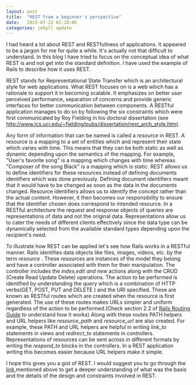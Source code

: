 ```yaml
---
layout: post
title:  "REST from a beginner's perspective"
date:   2015-07-22 02:10:06
categories: jekyll update
---
```


<html>
	<title>
		<head> REST from a beginner's perspective </head>
	</title>

<body>
<p>
I had heard a lot about REST and RESTfullness of applications. It appeared to be a jargon for me for quite a while. It's actually not that difficult to understand. In this blog I have tried to focus on the conceptual idea of what REST is and not get into the standard definition. I have used the example of Rails to describe how it uses REST.
</p>
<p>
REST stands for Representational State Transfer which is an architectural style for web applications. What REST focuses on is a web which has a rationale to support it in becoming scalable. It emphasizes on better user perceived performance, separation of concerns and provide generic interfaces for better communication between components. A RESTful application manages to do so by following the six constraints which were first communicated by Roy Fielding in his doctoral dissertation (see <a href ="http://www.ics.uci.edu/%7Efielding/pubs/dissertation/rest_arch_style.htm"> http://www.ics.uci.edu/~fielding/pubs/dissertation/rest_arch_style.htm)</a>.
</p>
<p>
Any form of information that can be named is called a <i>resource</i> in REST. A resource is a mapping to a set of entities which and represent their state which varies with time. This means that they can be both static as well as dynamic depending upon the semantics of the mapping. For example, "User's favorite song" is a mapping which changes with time whereas "Composer of the song Black" is a mapping which is static. REST allows us to define identifiers for these resources instead of defining documents identifiers which was done previously. Defining document identifiers meant that it would have to be changed as soon as the data in the documents changed. Resource identifiers allows us to identify the concept rather than the actual content. However, it then becomes our responsibility to ensure that the identifier chosen does correspond to intended resource.  In a RESTful architecture the request and response objects of queries are representations of data and not the original data. Representations allow us to cater the needs of different clients effectively since the data type can be dynamically selected from the available standard types depending upon the recipient's need.
</p>
<p>
To illustrate how REST can be applied let's see how Rails works in a RESTful manner. Rails identifies data objects like files, images, videos, etc. by the term <i> resource </i>. These resources are instances of the model they belong and have a controller associated with them for their manipulation. The controller includes the <i>index,edit and new </i>actions along with the CRUD (Create Read Update Delete) operations. The action to be performed is identified by understanding the query which is a combination of HTTP verbs(GET, POST, PUT and DELETE ) and the URI specified. These are known as RESTful routes which are created when the resource is first generated. The use of these routes makes URLs simpler and uniform regardless of the action to be performed.(Check section 2.2 of <a href="http://guides.rubyonrails.org/routing.html">Rails Routing Guide</a> to understand how it works) Along with these routes PATH helpers and URL helpers like <i>resource_path</i> and <i>resource_url</i> are also created. For example, these PATH and URL helpers are helpful in writing<i> link_to</i> statements in views and <i>redirect_to</i> statements in controllers.  Representations of resources can be sent across in different formats by writing the <i> respond_to </i> blocks in the controllers. In a REST application writing this becomes easier because URL helpers make it simple.
</p>
<p>
I hope this gives you a gist of REST. I would suggest you to go through the <a href ="http://www.ics.uci.edu/%7Efielding/pubs/dissertation/rest_arch_style.htm"> link </a> mentioned above to get a deeper understanding of what was the basis and the details of the design and constraints involved in REST.
</p>
</body>
</html>
